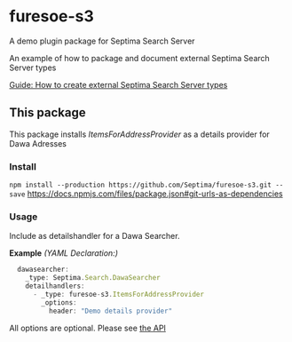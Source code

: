# furesoe-s3
A demo plugin package for Septima Search Server  

An example of how to package and document external Septima Search Server types

[Guide: How to create external Septima Search Server types](guide.md)

## This package  

This package installs _ItemsForAddressProvider_ as a details provider for Dawa Adresses

### Install

`npm install --production https://github.com/Septima/furesoe-s3.git --save`
https://docs.npmjs.com/files/package.json#git-urls-as-dependencies

### Usage

Include as detailshandler for a Dawa Searcher.  

**Example** *(YAML Declaration:)*  
```js
  dawasearcher:
    _type: Septima.Search.DawaSearcher
    detailhandlers:
      - _type: furesoe-s3.ItemsForAddressProvider
        _options:
          header: "Demo details provider"
```  

All options are optional. Please see [the API](api.md)